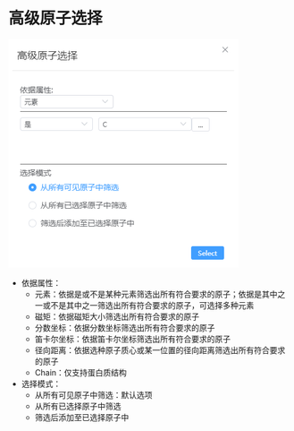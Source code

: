 # 高级原子选择

![advanced](../../nested/qstudio_manual_select_advanced.png)

- 依据属性：
  - 元素：依据是或不是某种元素筛选出所有符合要求的原子；依据是其中之一或不是其中之一筛选出所有符合要求的原子，可选择多种元素
  - 磁矩：依据磁矩大小筛选出所有符合要求的原子
  - 分数坐标：依据分数坐标筛选出所有符合要求的原子
  - 笛卡尔坐标：依据笛卡尔坐标筛选出所有符合要求的原子
  - 径向距离：依据选种原子质心或某一位置的径向距离筛选出所有符合要求的原子
  - Chain：仅支持蛋白质结构
- 选择模式：
  - 从所有可见原子中筛选：默认选项
  - 从所有已选择原子中筛选
  - 筛选后添加至已选择原子中